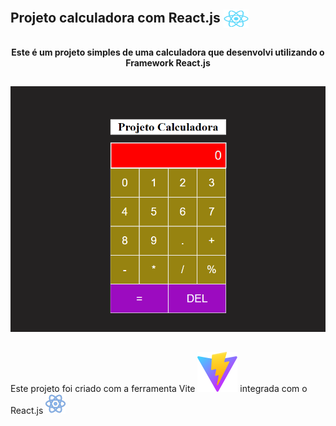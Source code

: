 ## Projeto calculadora com React.js <img align="center" alt="React" height="30" width="40" src="https://raw.githubusercontent.com/devicons/devicon/master/icons/react/react-original.svg">

##

<div align="center">
    <h4>Este é um projeto simples de uma calculadora que desenvolvi utilizando o Framework React.js</h4>
</div>

##

<div align="center">
    <img src="./calculadora.png" alt="calculadora.png"/>
</div>

##

<p>Este projeto foi criado com a ferramenta Vite <img src="./public/vite.svg"> integrada com o React.js <img src="./icon-react.svg"></p>
